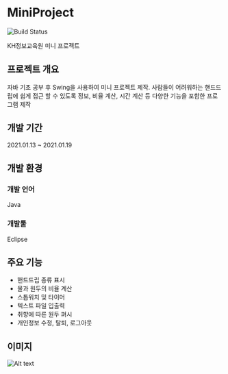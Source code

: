 # MiniProject

![Build Status](https://img.shields.io/github/last-commit/kianpas/MiniProject)

KH정보교육원 미니 프로젝트

## 프로젝트 개요
자바 기초 공부 후 Swing을 사용하여 미니 프로젝트 제작. 사람들이 어려워하는 핸드드립에 쉽게 접근 할 수 있도록 정보, 비율 계산, 시간 계산 등 다양한 기능을 포함한 프로그램 제작

## 개발 기간
2021.01.13 ~ 2021.01.19

## 개발 환경
### 개발 언어
Java

### 개발툴
Eclipse

## 주요 기능
- 핸드드립 종류 표시
- 물과 원두의 비율 계산
- 스톱워치 및 타이머
- 텍스트 파일 입출력
- 취향에 따른 원두 펴시
- 개인정보 수정, 탈퇴, 로그아웃

    
## 이미지
![Alt text](./image/javaw_ykJx61cHTu.jpg)
